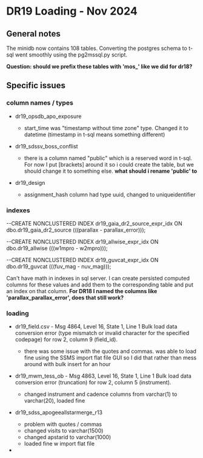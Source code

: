 # DR19 Loading - Nov 2024

## General notes

The minidb now contains 108 tables.  Converting the postgres schema to t-sql went smoothly using the pg2mssql.py script.  

**Question: should we prefix these tables with 'mos_' like we did for dr18?**

## Specific issues
### column names / types

- dr19_opsdb_apo_exposure
  - start_time was "timestamp without time zone" type.  Changed it to datetime (timestamp in t-sql means something different)
  
- dr19_sdssv_boss_conflist
  - there is a column named "public" which is a reserved word in t-sql.  For now I put [brackets] around it so i could create the table, but we should change it to something else. **what should i rename 'public' to**


-  dr19_design
   -  assignment_hash column had type uuid, changed to uniqueidentifier


### indexes

--CREATE NONCLUSTERED INDEX dr19_gaia_dr2_source_expr_idx ON dbo.dr19_gaia_dr2_source  (((parallax - parallax_error)));


--CREATE NONCLUSTERED INDEX dr19_allwise_expr_idx ON dbo.dr19_allwise  (((w1mpro - w2mpro)));

--CREATE NONCLUSTERED INDEX dr19_guvcat_expr_idx ON dbo.dr19_guvcat  (((fuv_mag - nuv_mag)));

Can't have math in indexes in sql server.  I can create persisted computed columns for these values and add them to the corresponding table and put an index on that column.  **For DR18 I named the columns like 'parallax_parallax_error', does that still work?**

### loading

- dr19_field.csv - Msg 4864, Level 16, State 1, Line 1
Bulk load data conversion error (type mismatch or invalid character for the specified codepage) for row 2, column 9 (field_id).
    - there was some issue with the quotes and commas.  was able to load fine using the SSMS import flat file GUI so I did that rather than mess around with bulk insert for an hour

-  dr19_mwm_tess_ob - Msg 4863, Level 16, State 1, Line 1 Bulk load data conversion error (truncation) for row 2, column 5 (instrument).
   -  changed instrument and cadence columns from varchar(1) to varchar(20), loaded fine
  

-  dr19_sdss_apogeeallstarmerge_r13
   -  problem with quotes / commas
   -  changed visits to varchar(1500)
   -  changed apstarid to varchar(1000)
   -  loaded fine w import flat file
-  


  




  


